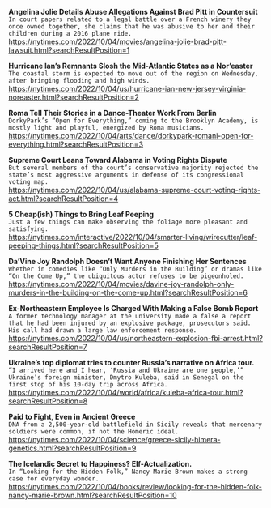 **Angelina Jolie Details Abuse Allegations Against Brad Pitt in Countersuit**\
`In court papers related to a legal battle over a French winery they once owned together, she claims that he was abusive to her and their children during a 2016 plane ride.`\
https://nytimes.com/2022/10/04/movies/angelina-jolie-brad-pitt-lawsuit.html?searchResultPosition=1

**Hurricane Ian’s Remnants Slosh the Mid-Atlantic States as a Nor’easter**\
`The coastal storm is expected to move out of the region on Wednesday, after bringing flooding and high winds.`\
https://nytimes.com/2022/10/04/us/hurricane-ian-new-jersey-virginia-noreaster.html?searchResultPosition=2

**Roma Tell Their Stories in a Dance-Theater Work From Berlin**\
`DorkyPark’s “Open for Everything,” coming to the Brooklyn Academy, is mostly light and playful, energized by Roma musicians.`\
https://nytimes.com/2022/10/04/arts/dance/dorkypark-romani-open-for-everything.html?searchResultPosition=3

**Supreme Court Leans Toward Alabama in Voting Rights Dispute**\
`But several members of the court’s conservative majority rejected the state’s most aggressive arguments in defense of its congressional voting map.`\
https://nytimes.com/2022/10/04/us/alabama-supreme-court-voting-rights-act.html?searchResultPosition=4

**5 Cheap(ish) Things to Bring Leaf Peeping**\
`Just a few things can make observing the foliage more pleasant and satisfying.`\
https://nytimes.com/interactive/2022/10/04/smarter-living/wirecutter/leaf-peeping-things.html?searchResultPosition=5

**Da’Vine Joy Randolph Doesn’t Want Anyone Finishing Her Sentences**\
`Whether in comedies like “Only Murders in the Building” or dramas like “On the Come Up,” the ubiquitous actor refuses to be pigeonholed.`\
https://nytimes.com/2022/10/04/movies/davine-joy-randolph-only-murders-in-the-building-on-the-come-up.html?searchResultPosition=6

**Ex-Northeastern Employee Is Charged With Making a False Bomb Report**\
`A former technology manager at the university made a false a report that he had been injured by an explosive package, prosecutors said. His call had drawn a large law enforcement response.`\
https://nytimes.com/2022/10/04/us/northeastern-explosion-fbi-arrest.html?searchResultPosition=7

**Ukraine’s top diplomat tries to counter Russia’s narrative on Africa tour.**\
`“I arrived here and I hear, ‘Russia and Ukraine are one people,’” Ukraine’s foreign minister, Dmytro Kuleba, said in Senegal on the first stop of his 10-day trip across Africa.`\
https://nytimes.com/2022/10/04/world/africa/kuleba-africa-tour.html?searchResultPosition=8

**Paid to Fight, Even in Ancient Greece**\
`DNA from a 2,500-year-old battlefield in Sicily reveals that mercenary soldiers were common, if not the Homeric ideal.`\
https://nytimes.com/2022/10/04/science/greece-sicily-himera-genetics.html?searchResultPosition=9

**The Icelandic Secret to Happiness? Elf-Actualization.**\
`In “Looking for the Hidden Folk,” Nancy Marie Brown makes a strong case for everyday wonder.`\
https://nytimes.com/2022/10/04/books/review/looking-for-the-hidden-folk-nancy-marie-brown.html?searchResultPosition=10

